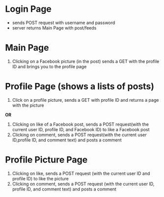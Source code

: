 # Login Page
- sends POST request with username and password
- server returns Main Page with post/feeds

# Main Page
1.  Clicking on a Facebook picture (in the post) sends a GET with the profile ID and brings you to the profile page

# Profile Page (shows a lists of posts)
1.  Click on a profile picture, sends a GET with profile ID and returns a page with the picture

  <b>OR</b>

1. Clicking on like of a Facebook post, sends a POST request(with the current user ID, profile ID, and Facebook ID) to like a Facebook post
2. Clicking on comment, sends a POST request(with the current user ID,profile ID, and comment text) and posts a comment

# Profile Picture Page
1. Clicking on like, sends a POST request (with the current user ID and profile ID) to like the picture
2. Clicking on comment, sends a POST request (with the current user ID, profile ID, and comment text) and posts a comment
